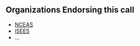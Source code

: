 ## Organizations Endorsing this call

- [NCEAS](http://www.nceas.ucsb.edu)
- [ISEES](http://isees.nceas.ucsb.edu)
- ...

